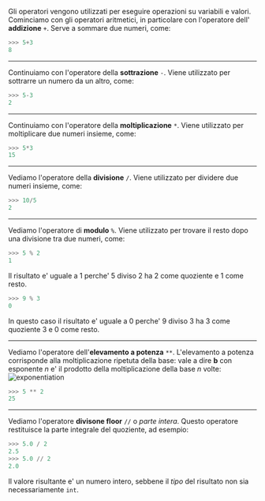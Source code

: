 Gli operatori vengono utilizzati per eseguire operazioni su variabili e valori.
Cominciamo con gli operatori aritmetici, in particolare con l'operatore dell' **addizione** `+`.
Serve a sommare due numeri, come:
```python
>>> 5+3
8
```

---

Continuiamo con l'operatore della **sottrazione** `-`.
Viene utilizzato per sottrarre un numero da un altro, come:
```python
>>> 5-3
2
```

---

Continuiamo con l'operatore della **moltiplicazione** `*`.
Viene utilizzato per moltiplicare due numeri insieme, come:
```python
>>> 5*3
15
```

---

Vediamo l'operatore della **divisione** `/`.
Viene utilizzato per dividere due numeri insieme, come:
```python
>>> 10/5
2
```

---

Vediamo l'operatore di **modulo** `%`.
Viene utilizzato per trovare il resto dopo una divisione tra due numeri, come:
```python
>>> 5 % 2
1
```
Il risultato e' uguale a 1 perche' 5 diviso 2 ha 2 come quoziente e 1 come resto.
```python
>>> 9 % 3
0
```
In questo caso il risultato e' uguale a 0 perche' 9 diviso 3 ha 3 come quoziente 3 e 0 come resto.

---

Vediamo l'operatore dell'**elevamento a potenza** `**`.
L'elevamento a potenza corrisponde alla moltiplicazione ripetuta della base: vale a dire **b** con esponente *n* e' il prodotto della moltiplicazione della base *n* volte:
![exponentiation](https://bit.ly/3zcz6Lt)
```python
>>> 5 ** 2
25
```

---

Vediamo l'operatore **divisone floor** `//` o *parte intera*.
Questo operatore restituisce la parte integrale del quoziente, ad esempio:
```python
>>> 5.0 / 2
2.5
>>> 5.0 // 2
2.0
```
Il valore risultante e' un numero intero, sebbene il *tipo* del risultato non sia necessariamente `int`.
